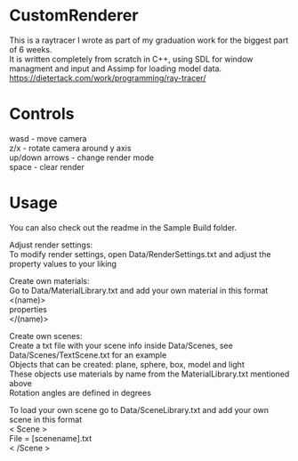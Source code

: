 # CustomRenderer  
This is a raytracer I wrote as part of my graduation work for the biggest part of 6 weeks.  
It is written completely from scratch in C++, using SDL for window managment and input and Assimp for loading model data.  
https://dietertack.com/work/programming/ray-tracer/

# Controls
wasd - move camera  
z/x - rotate camera around y axis  
up/down arrows - change render mode  
space - clear render  

# Usage  
You can also check out the readme in the Sample Build folder.  
  
Adjust render settings:  
	To modify render settings, open Data/RenderSettings.txt and adjust the property values to your liking  
  
Create own materials:  
	Go to Data/MaterialLibrary.txt and add your own material in this format  
	<(name)>  
		properties  
	</(name)>  
  
Create own scenes:  
	Create a txt file with your scene info inside Data/Scenes, see Data/Scenes/TextScene.txt for an example  
		Objects that can be created: plane, sphere, box, model and light  
		These objects use materials by name from the MaterialLibrary.txt mentioned above  
		Rotation angles are defined in degrees    
		
To load your own scene go to Data/SceneLibrary.txt and add your own scene in this format  
< Scene >    
File = [scenename].txt  
< /Scene >    
